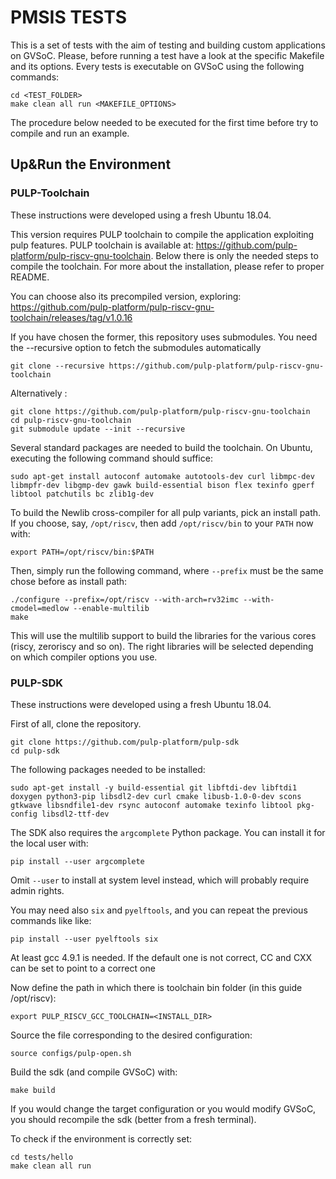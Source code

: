 # PMSIS TESTS

This is a set of tests with the aim of testing and building custom applications on GVSoC.
Please, before running a test have a look at the specific Makefile and its options. Every tests is executable on GVSoC using the following commands:

~~~~~shell
cd <TEST_FOLDER>
make clean all run <MAKEFILE_OPTIONS>
~~~~~

The procedure below needed to be executed for the first time before try to compile and run an example.

## Up&Run the Environment

### PULP-Toolchain

These instructions were developed using a fresh Ubuntu 18.04.

This version requires PULP toolchain to compile the application exploiting pulp features. PULP toolchain is available at: https://github.com/pulp-platform/pulp-riscv-gnu-toolchain. Below there is only the needed steps to compile the toolchain. For more about the installation, please refer to proper README.

You can choose also its precompiled version, exploring: https://github.com/pulp-platform/pulp-riscv-gnu-toolchain/releases/tag/v1.0.16

If you have chosen the former, this repository uses submodules. You need the --recursive option to fetch the submodules automatically

~~~~~shell
git clone --recursive https://github.com/pulp-platform/pulp-riscv-gnu-toolchain
~~~~~

Alternatively :

~~~~~shell
git clone https://github.com/pulp-platform/pulp-riscv-gnu-toolchain
cd pulp-riscv-gnu-toolchain
git submodule update --init --recursive
~~~~~

Several standard packages are needed to build the toolchain. On Ubuntu,
executing the following command should suffice:

~~~~~shell
sudo apt-get install autoconf automake autotools-dev curl libmpc-dev libmpfr-dev libgmp-dev gawk build-essential bison flex texinfo gperf libtool patchutils bc zlib1g-dev
~~~~~

To build the Newlib cross-compiler for all pulp variants, pick an install path. If you choose,
say, `/opt/riscv`, then add `/opt/riscv/bin` to your `PATH` now with:

~~~~~shell
export PATH=/opt/riscv/bin:$PATH
~~~~~

Then, simply
run the following command, where `--prefix` must be the same chose before as install path:

~~~~~shell
./configure --prefix=/opt/riscv --with-arch=rv32imc --with-cmodel=medlow --enable-multilib
make
~~~~~

This will use the multilib support to build the libraries for the various cores (riscy, zeroriscy and so on). The right libraries will be selected depending on which compiler options you use.

### PULP-SDK

These instructions were developed using a fresh Ubuntu 18.04.

First of all, clone the repository.

~~~~~shell
git clone https://github.com/pulp-platform/pulp-sdk
cd pulp-sdk
~~~~~

The following packages needed to be installed:

~~~~~shell
sudo apt-get install -y build-essential git libftdi-dev libftdi1 doxygen python3-pip libsdl2-dev curl cmake libusb-1.0-0-dev scons gtkwave libsndfile1-dev rsync autoconf automake texinfo libtool pkg-config libsdl2-ttf-dev
~~~~~

The SDK also requires the `argcomplete` Python package. You can install it for the local user with:
~~~~~shell
pip install --user argcomplete
~~~~~
Omit `--user` to install at system level instead, which will probably require admin rights.

You may need also `six` and `pyelftools`, and you can repeat the previous commands like like:
~~~~~shell
pip install --user pyelftools six
~~~~~

At least gcc 4.9.1 is needed. If the default one is not correct, CC and CXX can be set to point to a correct one

Now define the path in which there is toolchain bin folder (in this guide /opt/riscv):

~~~~~shell
export PULP_RISCV_GCC_TOOLCHAIN=<INSTALL_DIR>
~~~~~

Source the file corresponding to the desired configuration:

~~~~~shell
source configs/pulp-open.sh
~~~~~

Build the sdk (and compile GVSoC) with:

~~~~~shell
make build
~~~~~

If you would change the target configuration or you would modify GVSoC, you should recompile the sdk (better from a fresh terminal).

To check if the environment is correctly set:

~~~~~shell
cd tests/hello
make clean all run
~~~~~
